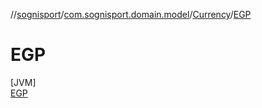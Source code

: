 //[sognisport](../../../../index.md)/[com.sognisport.domain.model](../../index.md)/[Currency](../index.md)/[EGP](index.md)

# EGP

[JVM]\
[EGP](index.md)
